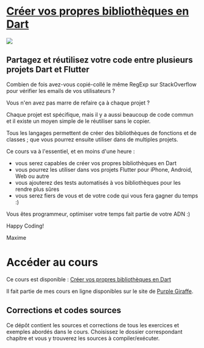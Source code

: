 # [Créer vos propres bibliothèques en Dart](https://www.purplegiraffe.fr/p/creer-vos-propres-bibliotheques-en-dart/?utm_source=mbritto&utm_medium=github&utm_campaign=create-libs-dart)
[![](https://cdn.filestackcontent.com/JFQmdrC3ReGMFsOHXsRb)](https://www.purplegiraffe.fr/p/creer-vos-propres-bibliotheques-en-dart/?utm_source=mbritto&utm_medium=github&utm_campaign=create-libs-dart)

## Partagez et réutilisez votre code entre plusieurs projets Dart et Flutter

Combien de fois avez-vous copié-collé le même RegExp sur StackOverflow pour vérifier les emails de vos utilisateurs ?

Vous n'en avez pas marre de refaire ça à chaque projet ?

Chaque projet est spécifique, mais il y a aussi beaucoup de code commun et il existe un moyen simple de le réutiliser sans le copier.

Tous les langages permettent de créer des bibliothèques de fonctions et de classes ; que vous pourrez ensuite utiliser dans de multiples projets.

Ce cours va à l'essentiel, et en moins d'une heure :

- vous serez capables de créer vos propres bibliothèques en Dart
- vous pourrez les utiliser dans vos projets Flutter pour iPhone, Android, Web ou autre
- vous ajouterez des tests automatisés à vos bibliothèques pour les rendre plus sûres
- vous serez fiers de vous et de votre code qui vous fera gagner du temps :)

Vous êtes programmeur, optimiser votre temps fait partie de votre ADN :)

Happy Coding!

Maxime

# Accéder au cours

Ce cours est disponible : [Créer vos propres bibliothèques en Dart](https://www.purplegiraffe.fr/p/creer-vos-propres-bibliotheques-en-dart/?utm_source=mbritto&utm_medium=github&utm_campaign=create-libs-dart)

Il fait partie de mes cours en ligne disponibles sur le site de [Purple Giraffe](https://www.purplegiraffe.fr/?utm_source=mbritto&utm_medium=github&utm_campaign=create-libs-dart).

## Corrections et codes sources

Ce dépôt contient les sources et corrections de tous les exercices et exemples abordés dans le cours.
Choisissez le dossier correspondant chapitre et vous y trouverez les sources à compiler/exécuter.
